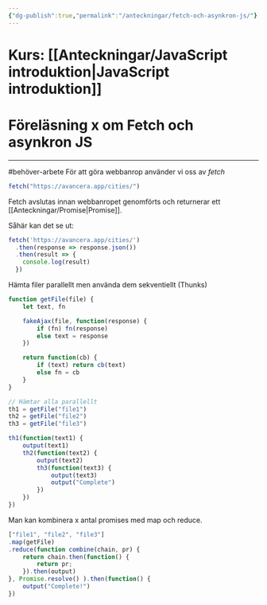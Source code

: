 ```yaml
---
{"dg-publish":true,"permalink":"/anteckningar/fetch-och-asynkron-js/"}
---
```


# Kurs: [[Anteckningar/JavaScript introduktion\|JavaScript introduktion]]
# Föreläsning x om Fetch och asynkron JS 
---
#behöver-arbete 
För att göra webbanrop använder vi oss av *fetch*
```js
fetch("https://avancera.app/cities/")
```

Fetch avslutas innan webbanropet genomförts och returnerar ett [[Anteckningar/Promise\|Promise]].

Såhär kan det se ut:
```js
fetch('https://avancera.app/cities/')
  .then(response => response.json())
  .then(result => {
    console.log(result)
  })
```

Hämta filer parallellt men använda dem sekventiellt (Thunks)
```js
function getFile(file) {
	let text, fn

	fakeAjax(file, function(response) {
		if (fn) fn(response)
		else text = response
	})

	return function(cb) {
		if (text) return cb(text)
		else fn = cb
	}
}

// Hämtar alla parallellt
th1 = getFile("file1")
th2 = getFile("file2")
th3 = getFile("file3")

th1(function(text1) {
	output(text1)
	th2(function(text2) {
		output(text2)
		th3(function(text3) {
			output(text3)
			output("Complete")
		})
	})
})
```

Man kan kombinera x antal promises med map och reduce.
```js
["file1", "file2", "file3"]
.map(getFile)
.reduce(function combine(chain, pr) {
	return chain.then(function() {
		return pr;
	}).then(output)
}, Promise.resolve() ).then(function() {
	output("Complete!")
})
```